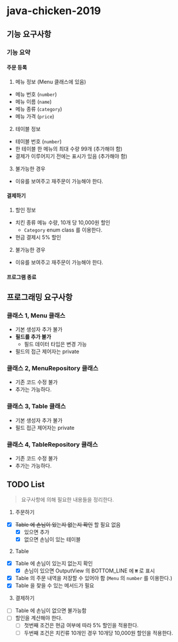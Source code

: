 # java-chicken-2019

## 기능 요구사항

### 기능 요약

#### 주문 등록
1. 메뉴 정보 (Menu 클래스에 있음)
- 메뉴 번호 (``number``)
- 메뉴 이름 (``name``)
- 메뉴 종류 (``category``)
- 메뉴 가격 (``price``)

2. 테이블 정보
- 테이블 번호 (``number``)
- 한 테이블 한 메뉴의 최대 수량 99개 (추가해야 함)
- 결제가 이루어지기 전에는 표시가 있음 (추가해야 함)

3. 불가능한 경우
- 이유를 보여주고 재주문이 가능해야 한다.

#### 결제하기
1. 할인 정보
- 치킨 종류 메뉴 수량, 10개 당 10,000원 할인
    - ``Category`` enum class 를 이용한다.
- 현금 결제시 5% 할인

2. 불가능한 경우
- 이유를 보여주고 재주문이 가능해야 한다.

#### 프로그램 종료

## 프로그래밍 요구사항

### 클래스 1, Menu 클래스

- 기본 생성자 추가 불가
- **필드를 추가 불가**
    - 필드 데이터 타입은 변경 가능
- 필드의 접근 제어자는 private

### 클래스 2, MenuRepository 클래스

- 기존 코드 수정 불가
- 추가는 가능하다.

### 클래스 3, Table 클래스

- 기본 생성자 추가 불가
- 필드 접근 제어자는 private 

### 클래스 4, TableRepository 클래스

- 기존 코드 수정 불가
- 추가는 가능하다.

## TODO List

> 요구사항에 의해 필요한 내용들을 정리한다.

1. 주문하기
- [x] ~~Table 에 손님이 있는지 없는지 확인~~ 할 필요 없음
    - [x] 있으면 추가
    - [x] 없으면 손님이 있는 테이블

2. Table
- [x] Table 에 손님이 있는지 없는지 확인
    - [x] 손님이 있으면 OutputView 의 BOTTOM_LINE 에 `₩` 로 표시
- [x] Table 의 주문 내역을 저장할 수 있어야 함 (``Menu`` 의 ``number`` 를 이용한다.)
- [x] Table 을 찾을 수 있는 메서드가 필요

3. 결제하기
- [ ] Table 에 손님이 없으면 불가능함
- [ ] 할인을 계산해야 한다.
    - [ ] 첫번째 조건은 현금 여부에 따라 5% 할인을 적용한다.
    - [ ] 두번째 조건은 치킨류 10개인 경우 10개당 10,000원 할인을 적용한다.